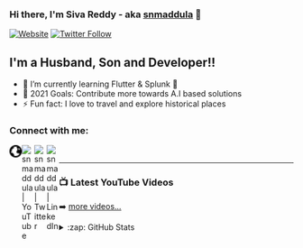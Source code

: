 ### Hi there, I'm Siva Reddy - aka [snmaddula][website] 👋

[![Website](https://img.shields.io/website?label=snmaddula&style=for-the-badge&url=https%3A%2F%2Fsnmaddula.github.io)](https://snmaddula.github.io)
[![Twitter Follow](https://img.shields.io/twitter/follow/snmaddula?color=1DA1F2&logo=twitter&style=for-the-badge)](https://twitter.com/intent/follow?original_referer=https%3A%2F%2Fgithub.com%snmaddula&screen_name=snmaddula)

## I'm a Husband, Son and Developer!!

- 🌱 I’m currently learning Flutter & Splunk 🤣
- 🥅 2021 Goals: Contribute more towards A.I based solutions
- ⚡ Fun fact: I love to travel and explore historical places

### Connect with me: 

[<img align="left" alt="snmaddula.github.io" width="22px" src="https://raw.githubusercontent.com/iconic/open-iconic/master/svg/globe.svg" />][website]
[<img align="left" alt="snmaddula | YouTube" width="22px" src="https://cdn.jsdelivr.net/npm/simple-icons@v3/icons/youtube.svg" />][youtube]
[<img align="left" alt="snmaddula | Twitter" width="22px" src="https://cdn.jsdelivr.net/npm/simple-icons@v3/icons/twitter.svg" />][twitter]
[<img align="left" alt="snmaddula | LinkedIn" width="22px" src="https://cdn.jsdelivr.net/npm/simple-icons@v3/icons/linkedin.svg" />][linkedin]

<br />

---

### 📺 Latest YouTube Videos

➡️ [more videos...](https://youtube.com/channel/UCZKQn-iaVly6dwOjxKMpspw)

<details>
  <summary>:zap: GitHub Stats</summary>

  <img align="left" alt="snmaddula's GitHub Stats" src="https://github-readme-stats.codestackr.vercel.app/api?username=snmaddula&show_icons=true&hide_border=true" />

</details>

[website]: https://snmaddula.github.io
[twitter]: https://twitter.com/snmaddula
[youtube]: https://www.youtube.com/channel/UCZKQn-iaVly6dwOjxKMpspw
[linkedin]: https://linkedin.com/in/snmaddula
